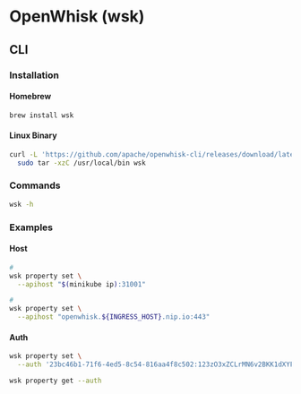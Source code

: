 # OpenWhisk (wsk)

## CLI

### Installation

#### Homebrew

```sh
brew install wsk
```

#### Linux Binary

```sh
curl -L 'https://github.com/apache/openwhisk-cli/releases/download/latest/OpenWhisk_CLI-latest-linux-amd64.tgz' | \
  sudo tar -xzC /usr/local/bin wsk
```

### Commands

```sh
wsk -h
```

### Examples

#### Host

```sh
#
wsk property set \
  --apihost "$(minikube ip):31001"

#
wsk property set \
  --apihost "openwhisk.${INGRESS_HOST}.nip.io:443"
```

#### Auth

```sh
wsk property set \
  --auth '23bc46b1-71f6-4ed5-8c54-816aa4f8c502:123zO3xZCLrMN6v2BKK1dXYFpXlPkccOFqm12CdAsMgRU4VrNZ9lyGVCGuMDGIwP'

wsk property get --auth
```
